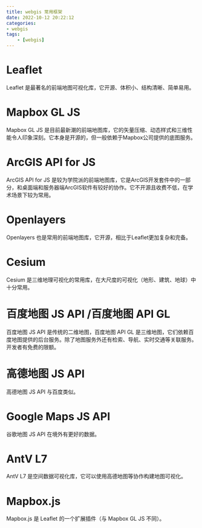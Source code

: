 ```yaml
---
title: webgis 常用框架
date: 2022-10-12 20:22:12
categories:
- webgis
tags: 
    - [webgis]
---
```

# Leaflet
Leaflet 是最著名的前端地图可视化库，它开源、体积小、结构清晰、简单易用。
# Mapbox GL JS
Mapbox GL JS 是目前最新潮的前端地图库，它的矢量压缩、动态样式和三维性能令人印象深刻。它本身是开源的，但一般依赖于Mapbox公司提供的底图服务。
# ArcGIS API for JS
ArcGIS API for JS 是较为学院派的前端地图库，它是ArcGIS开发套件中的一部分，和桌面端和服务器端ArcGIS软件有较好的协作。它不开源且收费不低，在学术场景下较为常用。
# Openlayers
Openlayers 也是常用的前端地图库，它开源，相比于Leaflet更加复杂和完备。
# Cesium
Cesium 是三维地理可视化的常用库，在大尺度的可视化（地形、建筑、地球）中十分常用。
# 百度地图 JS API /百度地图 API GL
百度地图 JS API 是传统的二维地图，百度地图 API GL 是三维地图，它们依赖百度地图提供的后台服务。除了地图服务外还有检索、导航、实时交通等关联服务。开发者有免费的限额。
# 高德地图 JS API
高德地图 JS API 与百度类似。
# Google Maps JS API
谷歌地图 JS API 在境外有更好的数据。
# AntV L7
AntV L7 是空间数据可视化库，它可以使用高德地图等协作构建地图可视化。
# Mapbox.js
Mapbox.js 是 Leaflet 的一个扩展插件（与 Mapbox GL JS 不同）。

